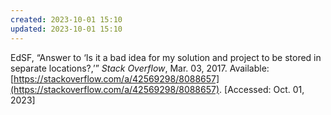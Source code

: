 ```yaml
---
created: 2023-10-01 15:10
updated: 2023-10-01 15:10
---
```


EdSF, “Answer to ‘Is it a bad idea for my solution and project to be stored in separate locations?,’” _Stack Overflow_, Mar. 03, 2017. Available: [https://stackoverflow.com/a/42569298/8088657](https://stackoverflow.com/a/42569298/8088657). [Accessed: Oct. 01, 2023]